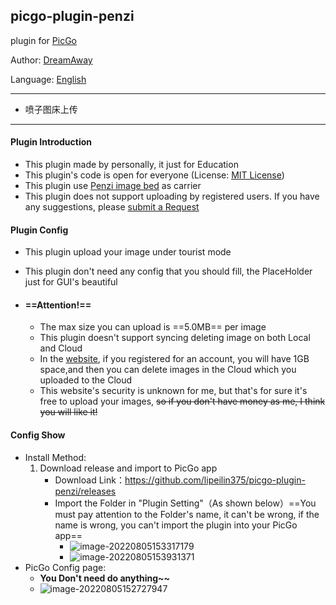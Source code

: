 ## picgo-plugin-penzi

plugin for [PicGo](https://github.com/Molunerfinn/PicGo)

Author: [DreamAway](https://github.com/lipeilin375)

Language: [English](https://github.com/lipeilin375/picgo-plugin-penzi/README-EN.md)

---

- 喷子图床上传

---

#### Plugin Introduction

- This plugin made by personally, it just for Education
- This plugin's code is open for everyone (License: [MIT License](https://github.com/lipeilin375/picgo-plugin-penzi/LICENSE))
- This plugin use [Penzi image bed](https://pz.al/) as carrier
- This plugin does not support uploading by registered users. If you have any suggestions, please [submit a Request](https://github.com/lipeilin375/picgo-plugin-penzi/pulls)

#### Plugin Config

- This plugin upload your image under tourist mode

- This plugin don't need any config that you should fill, the PlaceHolder just for GUI's beautiful

- #### ==Attention!==

    - The max size you can upload is ==5.0MB== per image
    - This plugin doesn't support syncing deleting image on both Local and Cloud
    - In the [website](https://pz.al/), if you registered for an account, you will have 1GB space,and then you can delete images in the Cloud which you uploaded to the Cloud
    - This website's security is unknown for me, but that's for sure it's free to upload your images, ~~so if you don't have money as me, I think you will like it!~~

#### Config Show

- Install Method:
    1. Download release and import to PicGo app
        - Download Link：https://github.com/lipeilin375/picgo-plugin-penzi/releases
        - Import the Folder in "Plugin Setting"（As shown below）==You must pay attention to the Folder's name, it can't be wrong, if the name is wrong, you can't import the plugin into your PicGo app==
            - ![image-20220805153317179](https://f.pz.al/pzal/2022/08/05/82cf60228d9d3.png)
            - ![image-20220805153931371](https://f.pz.al/pzal/2022/08/05/1e758396e8597.png)
- PicGo Config page:
    - **You Don't need do anything~~**
    - ![image-20220805152727947](https://f.pz.al/pzal/2022/08/05/84a1ede9e8b99.png)
